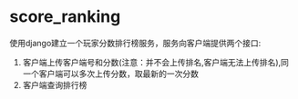 # score_ranking
使用django建立一个玩家分数排行榜服务，服务向客户端提供两个接口:

1. 客户端上传客户端号和分数(注意：并不会上传排名,客户端无法上传排名),同一个客户端可以多次上传分数，取最新的一次分数
2. 客户端查询排行榜

